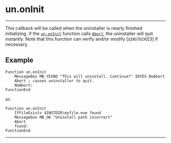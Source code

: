 # un.onInit

---

This callback will be called when the uninstaller is nearly finished initializing. If the [`un.onInit`][1] function calls [`Abort`][2], the uninstaller will quit instantly. Note that this function can verify and/or modify [`$INSTDIR`][3] if necessary.

## Example

	Function un.onInit
		MessageBox MB_YESNO "This will uninstall. Continue?" IDYES NoAbort
		Abort ; causes uninstaller to quit.
		NoAbort:
	FunctionEnd

or:

	Function un.onInit
		IfFileExists $INSTDIR\myfile.exe found
		Messagebox MB_OK "Uninstall path incorrect"
		Abort
		found:
	FunctionEnd

---

[1]: ../Callbacks/un.onInit.md
[2]: ../Reference/Abort.md
[2]: ../Variables/INSTDIR.md